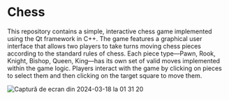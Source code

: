 # Chess

This repository contains a simple, interactive chess game implemented using the Qt framework in C++. The game features a graphical user interface that allows two players to take turns moving chess pieces according to the standard rules of chess. Each piece type—Pawn, Rook, Knight, Bishop, Queen, King—has its own set of valid moves implemented within the game logic. Players interact with the game by clicking on pieces to select them and then clicking on the target square to move them.

![Captură de ecran din 2024-03-18 la 01 31 20](https://github.com/SpatariuIoanGabriel/Chess/assets/126616594/afd5ef94-1dfa-4a27-bcfb-cca2e566e0d1)

